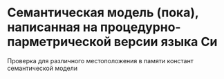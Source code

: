 # Семантическая модель (пока), написанная на процедурно-парметрической версии языка Си

Проверка для различного местоположения в памяти констант семантической модели
